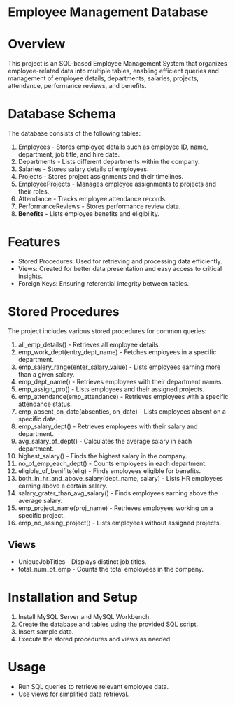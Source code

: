 # Employee Management Database

# Overview
This project is an SQL-based Employee Management System that organizes employee-related data into multiple tables, enabling efficient queries and management of employee details, departments, salaries, projects, attendance, performance reviews, and benefits.

# Database Schema
The database consists of the following tables:

1. Employees - Stores employee details such as employee ID, name, department, job title, and hire date.
2. Departments - Lists different departments within the company.
3. Salaries - Stores salary details of employees.
4. Projects - Stores project assignments and their timelines.
5. EmployeeProjects - Manages employee assignments to projects and their roles.
6. Attendance - Tracks employee attendance records.
7. PerformanceReviews - Stores performance review data.
8. **Benefits** - Lists employee benefits and eligibility.

# Features
- Stored Procedures: Used for retrieving and processing data efficiently.
- Views: Created for better data presentation and easy access to critical insights.
- Foreign Keys: Ensuring referential integrity between tables.

# Stored Procedures
The project includes various stored procedures for common queries:

1. all_emp_details() - Retrieves all employee details.
2. emp_work_dept(entry_dept_name) - Fetches employees in a specific department.
3. emp_salery_range(enter_salary_value) - Lists employees earning more than a given salary.
4. emp_dept_name() - Retrieves employees with their department names.
5. emp_assign_pro() - Lists employees and their assigned projects.
6. emp_attendance(emp_attendance) - Retrieves employees with a specific attendance status.
7. emp_absent_on_date(absenties, on_date) - Lists employees absent on a specific date.
8. emp_salary_dept() - Retrieves employees with their salary and department.
9. avg_salary_of_dept() - Calculates the average salary in each department.
10. highest_salary() - Finds the highest salary in the company.
11. no_of_emp_each_dept() - Counts employees in each department.
12. eligible_of_benifits(elig) - Finds employees eligible for benefits.
13. both_in_hr_and_above_salary(dept_name, salary) - Lists HR employees earning above a certain salary.
14. salary_grater_than_avg_salary() - Finds employees earning above the average salary.
15. emp_project_name(proj_name) - Retrieves employees working on a specific project.
16. emp_no_assing_project() - Lists employees without assigned projects.

## Views
- UniqueJobTitles - Displays distinct job titles.
- total_num_of_emp - Counts the total employees in the company.

# Installation and Setup
1. Install MySQL Server and MySQL Workbench.
2. Create the database and tables using the provided SQL script.
3. Insert sample data.
4. Execute the stored procedures and views as needed.

# Usage
- Run SQL queries to retrieve relevant employee data.
- Use views for simplified data retrieval.


